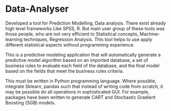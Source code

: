 # Data-Analyser
Developed a tool for Prediction Modelling, Data analysis. There exist already high level frameworks Like SPSS, R. But main user group of these tools was those people, who are not very efficient to Statistical concepts, Machine-learning techniques, Regression Analysis. This tool helps to use apply different statistical aspects without programming experience.

This is a predictive modeling application that will automatically generate a predictive model algorithm based on an imported database, a set of business rules to evaluate each field of the database, and the final model based on the fields that meet the business rules criteria.


This must be written in Python programming language. Where possible, integrate Sklearn, pandas  such that instead of writing code from scratch, it may be possible do all operations in sophisticated GUI.  For example, packages have been written to generate CART and Stochastic Gradient Boosting (SGB) models.